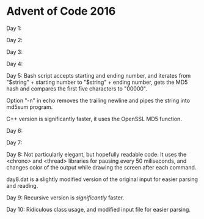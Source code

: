 # Advent of Code 2016

Day 1:

Day 2:

Day 3:

Day 4:

Day 5:
Bash script accepts starting and ending number, and iterates from "$string" + starting number to "$string" + ending number, gets the MD5 hash and compares the first five characters to "00000". 

Option "-n" in echo removes the trailing newline and pipes the string into md5sum program. 

C++ version is significantly faster, it uses the OpenSSL MD5 function.

Day 6:

Day 7:

Day 8:
Not particularly elegant, but hopefully readable code. It uses the \<chrono\> and \<thread\> libraries for pausing every 50 miliseconds, and changes color of the output while drawing the screen after each command. 

day8.dat is a slightly modified version of the original input for easier parsing and reading. 

Day 9:
Recursive version is _significantly_ faster.

Day 10:
Ridiculous class usage, and modified input file for easier parsing. 
